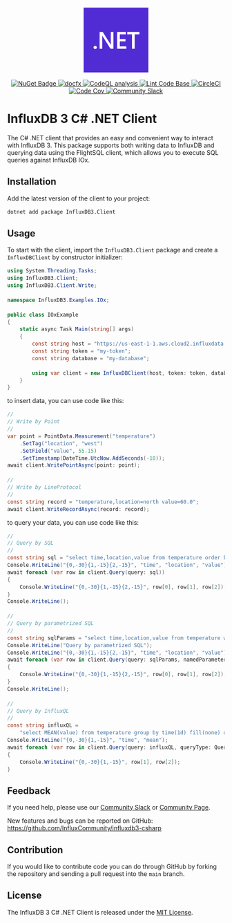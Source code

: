 <p align="center">
    <img src="net_logo.svg" alt=".NET Logo" width="150px">
</p>
<p align="center">
    <a href="https://www.nuget.org/packages/InfluxDB3.Client">
        <img src="https://buildstats.info/nuget/InfluxDB3.Client" alt="NuGet Badge">
    </a>
    <a href="https://influxcommunity.github.io/influxdb3-csharp/">
        <img src="https://img.shields.io/badge/-docfx-blue?logo=csharp&logoColor=white" alt="docfx">
    </a>
    <a href="https://github.com/InfluxCommunity/influxdb3-csharp/actions/workflows/codeql-analysis.yml">
        <img src="https://github.com/InfluxCommunity/influxdb3-csharp/actions/workflows/codeql-analysis.yml/badge.svg?branch=main" alt="CodeQL analysis">
    </a>
    <a href="https://github.com/InfluxCommunity/influxdb3-csharp/actions/workflows/linter.yml">
        <img src="https://github.com/InfluxCommunity/influxdb3-csharp/actions/workflows/linter.yml/badge.svg" alt="Lint Code Base">
    </a>
    <a href="https://dl.circleci.com/status-badge/redirect/gh/InfluxCommunity/influxdb3-csharp/tree/main">
        <img src="https://dl.circleci.com/status-badge/img/gh/InfluxCommunity/influxdb3-csharp/tree/main.svg?style=svg" alt="CircleCI">
    </a>
    <a href="https://codecov.io/gh/InfluxCommunity/influxdb3-csharp">
        <img src="https://codecov.io/gh/InfluxCommunity/influxdb3-csharp/branch/main/graph/badge.svg" alt="Code Cov"/>
    </a>
    <a href="https://app.slack.com/huddle/TH8RGQX5Z/C02UDUPLQKA">
        <img src="https://img.shields.io/badge/slack-join_chat-white.svg?logo=slack&style=social" alt="Community Slack">
    </a>
</p>

# InfluxDB 3 C# .NET Client

The C# .NET client that provides an easy and convenient way to interact with InfluxDB 3.
This package supports both writing data to InfluxDB and querying data using the FlightSQL client,
which allows you to execute SQL queries against InfluxDB IOx.

## Installation

Add the latest version of the client to your project:

```sh
dotnet add package InfluxDB3.Client
```

## Usage

To start with the client, import the `InfluxDB3.Client` package and create a `InfluxDBClient` by constructor initializer:

```csharp
using System.Threading.Tasks;
using InfluxDB3.Client;
using InfluxDB3.Client.Write;

namespace InfluxDB3.Examples.IOx;

public class IOxExample
{
    static async Task Main(string[] args)
    {
        const string host = "https://us-east-1-1.aws.cloud2.influxdata.com";
        const string token = "my-token";
        const string database = "my-database";

        using var client = new InfluxDBClient(host, token: token, database: database);
    }
}
```

to insert data, you can use code like this:

```csharp
//
// Write by Point
//
var point = PointData.Measurement("temperature")
    .SetTag("location", "west")
    .SetField("value", 55.15)
    .SetTimestamp(DateTime.UtcNow.AddSeconds(-10));
await client.WritePointAsync(point: point);

//
// Write by LineProtocol
//
const string record = "temperature,location=north value=60.0";
await client.WriteRecordAsync(record: record);
```

to query your data, you can use code like this:

```csharp
//
// Query by SQL
//
const string sql = "select time,location,value from temperature order by time desc limit 10";
Console.WriteLine("{0,-30}{1,-15}{2,-15}", "time", "location", "value");
await foreach (var row in client.Query(query: sql))
{
    Console.WriteLine("{0,-30}{1,-15}{2,-15}", row[0], row[1], row[2]);
}
Console.WriteLine();

//
// Query by parametrized SQL
//
const string sqlParams = "select time,location,value from temperature where location=$location order by time desc limit 10";
Console.WriteLine("Query by parametrized SQL");
Console.WriteLine("{0,-30}{1,-15}{2,-15}", "time", "location", "value");
await foreach (var row in client.Query(query: sqlParams, namedParameters: new Dictionary<string, object> { { "location", "west" } }))
{
    Console.WriteLine("{0,-30}{1,-15}{2,-15}", row[0], row[1], row[2]);
}
Console.WriteLine();

//
// Query by InfluxQL
//
const string influxQL =
    "select MEAN(value) from temperature group by time(1d) fill(none) order by time desc limit 10";
Console.WriteLine("{0,-30}{1,-15}", "time", "mean");
await foreach (var row in client.Query(query: influxQL, queryType: QueryType.InfluxQL))
{
    Console.WriteLine("{0,-30}{1,-15}", row[1], row[2]);
}
```

## Feedback

If you need help, please use our [Community Slack](https://app.slack.com/huddle/TH8RGQX5Z/C02UDUPLQKA)
or [Community Page](https://community.influxdata.com/).

New features and bugs can be reported on GitHub: <https://github.com/InfluxCommunity/influxdb3-csharp>

## Contribution

If you would like to contribute code you can do through GitHub by forking the repository and sending a pull request into
the `main` branch.

## License

The InfluxDB 3 C# .NET Client is released under the [MIT License](https://opensource.org/licenses/MIT).
